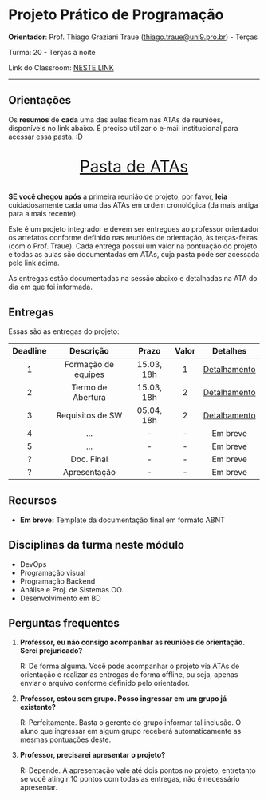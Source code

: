 # Projeto Prático de Programação

**Orientador**: Prof. Thiago Graziani Traue (thiago.traue@uni9.pro.br) - Terças

Turma: 20 - Terças à noite

Link do Classroom: [NESTE LINK](https://classroom.google.com/c/NDY1OTg2MzU3MTIy?cjc=j5k73bj)

***

## Orientações

Os **resumos** de **cada** uma das aulas ficam nas ATAs de reuniões, disponíveis no link abaixo. É preciso utilizar o e-mail institucional para acessar essa pasta. :D

<p style="font-size:2.3em;text-align:center">
    <a href="https://drive.google.com/drive/folders/1D34VWx0WraUU06zzIRr_r0n24d_HpOY2?usp=sharing" target="_blank">Pasta de ATAs</a>
</p>

**SE você chegou após** a primeira reunião de projeto, por favor, **leia** cuidadosamente cada uma das ATAs em ordem cronológica (da mais antiga para a mais recente).

Este é um projeto integrador e devem ser entregues ao professor orientador os artefatos conforme definido nas reuniões de orientação, às terças-feiras (com o Prof. Traue). Cada entrega possui um valor na pontuação do projeto e todas as aulas são documentadas em ATAs, cuja pasta pode ser acessada pelo link acima.

As entregas estão documentadas na sessão abaixo e detalhadas na ATA do dia em que foi informada.

## Entregas

Essas são as entregas do projeto:

| Deadline |      Descrição      | Prazo      | Valor | Detalhes                                                                                                        |
|:--------:|:-------------------:|:----------:|:-----:|:---------------------------------------------------------------------------------------------------------------:|
|    1     | Formação de equipes | 15.03, 18h |   1   |[Detalhamento](https://docs.google.com/document/d/1CJ15w6Rw5wRghnuJwiCszN4ZLsgiye7ut46atHfk1bc/edit?usp=sharing) |
|    2     | Termo de Abertura   | 15.03, 18h |   2   |[Detalhamento](https://docs.google.com/document/d/1z6h47Zp2pxWXMrk_Z1wnfBu8ZrRyWQB71FRpFHp5tY0/edit?usp=sharing) |
|    3     | Requisitos de SW    | 05.04, 18h |   2   |[Detalhamento](https://docs.google.com/document/d/13jBa8ka5J3-vZeYSErFIUR0QLw-b06dPBIYQcpvyvTk/edit?usp=sharing) |
|    4     | ...                 |   -        |   -   |Em breve |
|    5     | ...                 |   -        |   -   |Em breve |
|    ?     | Doc. Final          |   -        |   -   |Em breve |
|    ?     | Apresentação        |   -        |   -   |Em breve |

## Recursos

- **Em breve:** Template da documentação final em formato ABNT

## Disciplinas da turma neste módulo

- DevOps
- Programação visual
- Programação Backend
- Análise e Proj. de Sistemas OO.
- Desenvolvimento em BD

## Perguntas frequentes

1. **Professor, eu não consigo acompanhar as reuniões de orientação. Serei prejuricado?**
  
    R: De forma alguma. Você pode acompanhar o projeto via ATAs de orientação e realizar as entregas de forma offline, ou seja, apenas enviar o arquivo conforme definido pelo orientador.

2. **Professor, estou sem grupo. Posso ingressar em um grupo já existente?**

    R: Perfeitamente. Basta o gerente do grupo informar tal inclusão. O aluno que ingressar em algum grupo receberá automaticamente as mesmas pontuações deste.

3. **Professor, precisarei apresentar o projeto?**

    R: Depende. A apresentação vale até dois pontos no projeto, entretanto se você atingir 10 pontos com todas as entregas, não é necessário apresentar.    